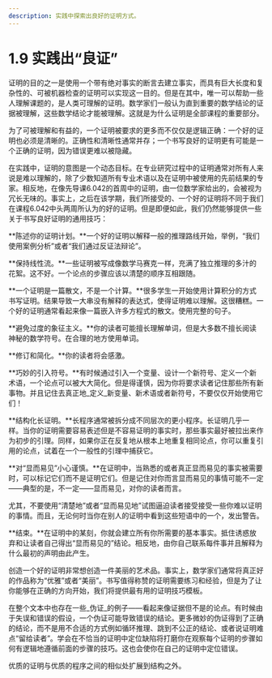 ```yaml
---
description: 实践中探索出良好的证明方式。
---
```


# 1.9 实践出“良证”

证明的目的之一是使用一个带有绝对事实的断言去建立事实，而具有巨大长度和复杂性的、可被机器检查的证明可以实现这一目的。但是在其中，唯一可以帮助一些人理解课题的，是人类可理解的证明。数学家们一般认为直到重要的数学结论的证据被理解，这些数学结论才能被理解。这就是为什么证明是全部课程的重要部分。

为了可被理解和有益的，一个证明被要求的更多而不仅仅是逻辑正确：一个好的证明也必须是清晰的。正确性和清晰性通常并存；一个书写良好的证明更有可能是一个正确的证明，因为错误更难以被隐藏。

在实践中，证明的意图是一个动态目标。在专业研究过程中的证明通常对所有人来说是难以理解的，除了少数知道所有专业术语以及在证明中被使用的先前结果的专家。相反地，在像先导课6.042的首周中的证明，由一位数学家给出的，会被视为冗长无味的。事实上，之后在该学期，我们所接受的、一个好的证明将不同于我们在课程6.042中头两周所认为的好的证明。但是即便如此，我们仍然能够提供一些关于书写良好证明的通用技巧：

**陈述你的证明计划。**一个好的证明以解释一般的推理路线开始，举例，“我们使用案例分析”或者“我们通过反证法辩论”。

**保持线性流。**一些证明被写成像数学马赛克一样，充满了独立推理的多汁的花絮。这不好。一个论点的步骤应该以清楚的顺序互相跟随。

**一个证明是一篇散文，不是一个计算。**很多学生一开始使用计算积分的方式书写证明。结果导致一大串没有解释的表达式，使得证明难以理解。这很糟糕。一个好的证明通常看起来像一篇嵌入许多方程式的散文。使用完整的句子。

**避免过度的象征主义。**你的读者可能擅长理解单词，但是大多数不擅长阅读神秘的数学符号。在合理的地方使用单词。

**修订和简化。**你的读者将会感激。

**巧妙的引入符号。**有时候通过引入一个变量、设计一个新符号、定义一个新术语，一个论点可以被大大简化。但是得谨慎，因为你将要求读者记住那些所有新事物。并且记住去真正地_定义_新变量、新术语或者新符号，不要仅仅开始使用它们！

**结构化长证明。**长程序通常被拆分成不同层次的更小程序。长证明几乎一样。当你的证明需要容易表述但是不容易证明的事实时，那些事实最好被拉出来作为初步的引理。同样，如果你正在反复地从根本上地重复相同论点，你可以重复引用的论点，试着在一个一般性的引理中捕获它。

**对“显而易见”小心谨慎。**在证明中，当熟悉的或者真正显而易见的事实被需要时，可以标记它们而不是证明它们。但是记住对你而言显而易见的事情可能不一定——典型的是，不一定——显而易见，对你的读者而言。

尤其，不要使用“清楚地”或者“显而易见地”试图逼迫读者接受接受一些你难以证明的事情。而且，无论何时当你在别人的证明中看到这些短语中的一个，发出警告。

**结束。**在证明中的某刻，你就会建立所有你所需要的基本事实。抵住诱惑放弃和让读者自己得出“显而易见的”结论。相反地，由你自己联系每件事并且解释为什么最初的声明由此产生。

创造一个好的证明非常想创造一件美丽的艺术品。事实上，数学家们通常将真正好的作品称为“优雅”或者“美丽”。书写值得称赞的证明需要练习和经验，但是为了让你能够在正确的方向开始，我们将提供最有用的证明技巧模板。

在整个文本中也存在一些_伪证_的例子——看起来像证据但不是的论点。有时候由于失误和错误的假设，一个伪证可能导致错误的结论。更多微妙的伪证得到了正确的结论，而不是用不合适的方式例如循环推理、跳到不公正的结论、或者说证明难点“留给读者”。学会在不恰当的证明中定位缺陷将打磨你在观察每个证明的步骤如何有逻辑地遵循前面的步骤的技巧。这也会使你在自己的证明中定位错误。

优质的证明与优质的程序之间的相似处扩展到结构之外。













